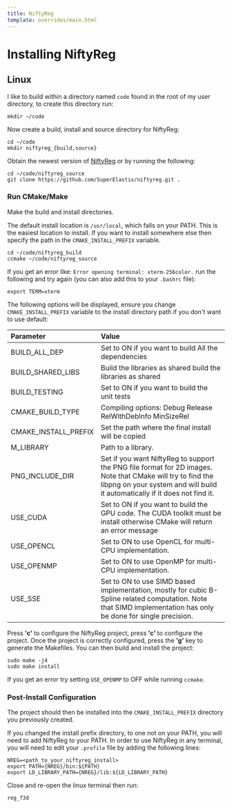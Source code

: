 ```yaml
---
title: NiftyReg
template: overrides/main.html
---
```


# Installing NiftyReg

## Linux

I like to build within a directory named `code` found in the root of my user directory, to create this directory run:

```console
mkdir ~/code
```

Now create a build, install and source directory for NiftyReg:

```console
cd ~/code
mkdir niftyreg_{build,source}
```

Obtain the newest version of [NiftyReg](https://sourceforge.net/projects/niftyreg/files/latest/download) or by running the following:

```console
cd ~/code/niftyreg_source
git clone https://github.com/SuperElastix/niftyreg.git .
```

### Run CMake/Make

Make the build and install directories. 

The default install location is `/usr/local`, which falls on your PATH. This is the easiest location to install. If you want to install somewhere else then specify the path in the `CMAKE_INSTALL_PREFIX` variable.

```console
cd ~/code/niftyreg_build
ccmake ~/code/niftyreg_source
```

If you get an error like: `Error opening terminal: xterm-256color.` run the following and try again (you can also add this to your `.bashrc` file):

```
export TERM=xterm
```

The following options will be displayed, ensure you change `CMAKE_INSTALL_PREFIX` variable to the install directory path if you don't want to use default:

| Parameter                   | Value                                   |
|:----------------------------|:----------------------------------------|
|BUILD_ALL_DEP                | Set to ON if you want to build All the dependencies |
|BUILD_SHARED_LIBS            | Build the libraries as shared build the libraries as shared |
|BUILD_TESTING                | Set to ON if you want to build the unit tests |
|CMAKE_BUILD_TYPE             | Compiling options: Debug Release RelWithDebInfo MinSizeRel |
|CMAKE_INSTALL_PREFIX         | Set the path where the final install will be copied |
|M_LIBRARY                    | Path to a library. |
|PNG_INCLUDE_DIR              | Set if you want NiftyReg to support the PNG file format for 2D images. Note that CMake will try to find the libpng on your system and will build it automatically if it does not find it. |
|USE_CUDA                     | Set to ON if you want to build the GPU code. The CUDA toolkit must be install otherwise CMake will return an error message |
|USE_OPENCL                   | Set to ON to use OpenCL for multi-CPU implementation. |
|USE_OPENMP                   | Set to ON to use OpenMP for multi-CPU implementation. |
|USE_SSE                      | Set to ON to use SIMD based implementation, mostly for cubic B-Spline related computation. Note that SIMD implementation has only be done for single precision. |

Press __'c'__ to configure the NiftyReg project, press __'c'__ to configure the project. Once the project is correctly configured, press the __'g'__ key to generate the Makefiles. You can then build and install the project:

```console
sudo make -j4
sudo make install
```

If you get an error try setting `USE_OPENMP` to OFF while running `ccmake`.

### Post-Install Configuration

The project should then be installed into the `CMAKE_INSTALL_PREFIX` directory you previously created. 

If you changed the install prefix directory, to one not on your PATH, you will need to add NiftyReg to your PATH. In order to use NiftyReg in any terminal, you will need to edit your `.profile` file by adding the following lines:

```
NREG=<path_to_your_niftyreg_install>
export PATH={NREG}/bin:${PATH}
export LD_LIBRARY_PATH={NREG}/lib:${LD_LIBRARY_PATH}
```

Close and re-open the linux terminal then run:

```console
reg_f3d
```
